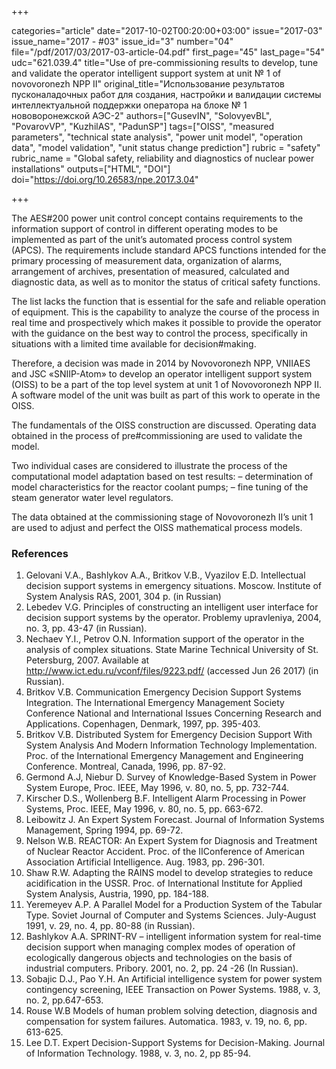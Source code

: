 +++

categories="article"
date="2017-10-02T00:20:00+03:00"
issue="2017-03"
issue_name="2017 - #03"
issue_id="3"
number="04"
file="/pdf/2017/03/2017-03-article-04.pdf"
first_page="45"
last_page="54"
udc="621.039.4"
title="Use of pre-commissioning results to develop, tune and validate the operator intelligent support system at unit № 1 of novovoronezh NPP II"
original_title="Использование результатов пусконаладочных работ для создания, настройки и валидации системы интеллектуальной поддержки оператора на блоке № 1 нововоронежской АЭС-2"
authors=["GusevIN", "SolovyevBL", "PovarovVP", "KuzhilAS", "PadunSP"]
tags=["OISS", "measured parameters", "technical state analysis", "power unit model", "operation data", "model validation", "unit status change prediction"]
rubric = "safety"
rubric_name = "Global safety, reliability and diagnostics of nuclear power installations"
outputs=["HTML", "DOI"]
doi="https://doi.org/10.26583/npe.2017.3.04"

+++

The AES#200 power unit control concept contains requirements to the information support of control in different operating modes to be implemented as part of the unit’s automated process control system (APCS). The requirements include standard APCS functions intended for the primary processing of measurement data, organization of alarms, arrangement of archives, presentation of measured, calculated and diagnostic data, as well as to monitor the status of critical safety functions.

The list lacks the function that is essential for the safe and reliable operation of equipment. This is the capability to analyze the course of the process in real time and prospectively which makes it possible to provide the operator with the guidance on the best way to control the process, specifically in situations with a limited time available for decision#making.

Therefore, a decision was made in 2014 by Novovoronezh NPP, VNIIAES and JSC «SNIIP-Atom» to develop an operator intelligent support system (OISS) to be a part of the top level system at unit 1 of Novovoronezh NPP II. A software model of the unit was built as part of this work to operate in the OISS.

The fundamentals of the OISS construction are discussed. Operating data obtained in the process of pre#commissioning are used to validate the model.

Two individual cases are considered to illustrate the process of the computational model adaptation based on test results:
– determination of model characteristics for the reactor coolant pumps;
– fine tuning of the steam generator water level regulators.

The data obtained at the commissioning stage of Novovoronezh II’s unit 1 are used to adjust and perfect the OISS mathematical process models.

### References

1. Gelovani V.A., Bashlykov A.A., Britkov V.B., Vyazilov E.D. Intellectual decision support systems in emergency situations. Moscow. Institute of System Analysis RAS, 2001, 304 p. (in Russian)
2. Lebedev V.G. Principles of constructing an intelligent user interface for decision support systems by the operator. Problemy upravleniya, 2004, no. 3, pp. 43-47 (in Russian).
3. Nechaev Y.I., Petrov O.N. Information support of the operator in the analysis of complex situations. State Marine Technical University of St. Petersburg, 2007. Available at http://www.ict.edu.ru/vconf/files/9223.pdf/ (accessed Jun 26 2017) (in Russian).
4. Britkov V.B. Communication Emergency Decision Support Systems Integration. The International Emergency Management Society Conference National and International Issues Concerning Research and Applications. Copenhagen, Denmark, 1997, pp. 395-403.
5. Britkov V.B. Distributed System for Emergency Decision Support With System Analysis And Modern Information Technology Implementation. Proc. of the International Emergency Management and Engineering Conference. Montreal, Canada, 1996, pp. 87-92.
6. Germond A.J, Niebur D. Survey of Knowledge-Based System in Power System Europe, Proc. IEEE, May 1996, v. 80, no. 5, pp. 732-744.
7. Kirscher D.S., Wollenberg B.F. Intelligent Alarm Processing in Power Systems, Proc. IEEE, May 1996, v. 80, no. 5, pp. 663-672.
8. Leibowitz J. An Expert System Forecast. Journal of Information Systems Management, Spring 1994, pp. 69-72.
9. Nelson W.B. REACTOR: An Expert System for Diagnosis and Treatment of Nuclear Reactor Accident. Proc. of the IIConference of American Association Artificial Intelligence. Aug. 1983, pp. 296-301.
10. Shaw R.W. Adapting the RAINS model to develop strategies to reduce acidification in the USSR. Proc. of International Institute for Applied System Analysis, Austria, 1990, pp. 184-188.
11. Yeremeyev A.P. A Parallel Model for a Production System of the Tabular Type. Soviet Journal of Computer and Systems Sciences. July-August 1991, v. 29, no. 4, pp. 80-88 (in Russian).
12. Bashlykov A.A. SPRINT-RV – intelligent information system for real-time decision support when managing complex modes of operation of ecologically dangerous objects and technologies on the basis of industrial computers. Pribory. 2001, no. 2, pp. 24 -26 (In Russian).
13. Sobajic D.J., Pao Y.H. An Artificial intelligence system for power system contingency screening, IEEE Transaction on Power Systems. 1988, v. 3, no. 2, pp.647-653.
14. Rouse W.B Models of human problem solving detection, diagnosis and compensation for system failures. Automatica. 1983, v. 19, no. 6, pp. 613-625.
15. Lee D.T. Expert Decision-Support Systems for Decision-Making. Journal of Information Technology. 1988, v. 3, no. 2, pp 85-94.
